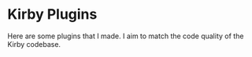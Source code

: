 # Kirby Plugins

Here are some plugins that I made. I aim to match the code quality of the Kirby codebase.
